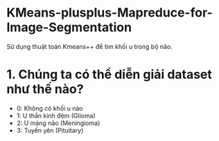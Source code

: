 # KMeans-plusplus-Mapreduce-for-Image-Segmentation
Sử dụng thuật toán Kmeans++ để tìm khối u trong bộ não.

# 1. Chúng ta có thể diễn giải dataset như thế nào?
- 0: Không có khối u nào
- 1: U thần kinh đệm  (Glioma)
- 2: U màng não (Meningioma)
- 3: Tuyến yên (Pituitary)